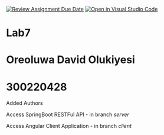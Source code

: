 [![Review Assignment Due Date](https://classroom.github.com/assets/deadline-readme-button-22041afd0340ce965d47ae6ef1cefeee28c7c493a6346c4f15d667ab976d596c.svg)](https://classroom.github.com/a/Ku1kJAFv)
[![Open in Visual Studio Code](https://classroom.github.com/assets/open-in-vscode-2e0aaae1b6195c2367325f4f02e2d04e9abb55f0b24a779b69b11b9e10269abc.svg)](https://classroom.github.com/online_ide?assignment_repo_id=16918072&assignment_repo_type=AssignmentRepo)
# Lab7 
# Oreoluwa David Olukiyesi
# 300220428

Added Authors

Access SpringBoot RESTFul API - in branch *server* 

Access Angular Client Application - in branch *client*
